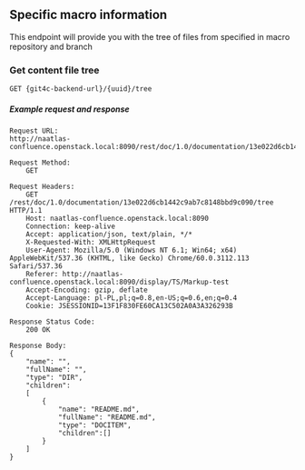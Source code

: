 ## Specific macro information

This endpoint will provide you with the tree of files from specified in macro repository and branch

### Get content file tree

```
GET {git4c-backend-url}/{uuid}/tree
```

##### Example request and response
```
Request URL:
http://naatlas-confluence.openstack.local:8090/rest/doc/1.0/documentation/13e022d6cb1442c9ab7c8148bbd9c090

Request Method:
    GET

Request Headers:
    GET /rest/doc/1.0/documentation/13e022d6cb1442c9ab7c8148bbd9c090/tree HTTP/1.1
    Host: naatlas-confluence.openstack.local:8090
    Connection: keep-alive
    Accept: application/json, text/plain, */*
    X-Requested-With: XMLHttpRequest
    User-Agent: Mozilla/5.0 (Windows NT 6.1; Win64; x64) AppleWebKit/537.36 (KHTML, like Gecko) Chrome/60.0.3112.113 Safari/537.36
    Referer: http://naatlas-confluence.openstack.local:8090/display/TS/Markup-test
    Accept-Encoding: gzip, deflate
    Accept-Language: pl-PL,pl;q=0.8,en-US;q=0.6,en;q=0.4
    Cookie: JSESSIONID=13F1F830FE60CA13C502A0A3A326293B

Response Status Code:
    200 OK

Response Body:
{
    "name": "",
    "fullName": "",
    "type": "DIR",
    "children":
    [
        {
            "name": "README.md",
            "fullName": "README.md",
            "type": "DOCITEM",
            "children":[]
        }
    ]
}
```

